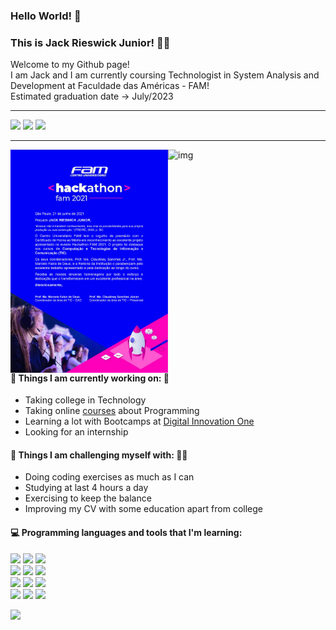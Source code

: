 <!--
- 👋 Hi, I’m @JackRJr 🙋‍♂️
- 👀 I’m interested in learning how to code! 🤯
- 🌱 I’m currently learning Java programming 👨‍💻
- 💞️ I’m looking to collaborate for a better world 🌎
- 📫 How to reach me: mail me at jack_rieswick@hotmail.com 📭

- *Brasileiro, estudante de Análise e Desenvolvimento de Sistemas*
- *Em busca de um estágio na área de TI*

JackRJr/JackRJr is a ✨ special ✨ repository because its `README.md` (this file) appears on your GitHub profile.
You can click the Preview link to take a look at your changes.
--->

### Hello World! 👋 
### This is Jack Rieswick Junior! 🙋‍♂️

Welcome to my Github page! <br/> 
I am Jack and I am currently coursing Technologist in System Analysis and Development at Faculdade das Américas - FAM! <br/>
Estimated graduation date -> July/2023

<hr>

[<code><img width="10%" src="https://www.vectorlogo.zone/logos/github/github-tile.svg"></code>](https://github.com/JackRJr)
[<code><img width="10%" src="https://www.vectorlogo.zone/logos/linkedin/linkedin-tile.svg"></code>](https://github.com/JackRJr)
[<code><img width="10%" src="https://www.vectorlogo.zone/logos/microsoft/microsoft-icon.svg"></code>](mailto:jack_rieswick@hotmail.com)

<hr> 

<img align="right" alt="img" src="img" width="50%" height="auto" />
<img align="right" alt="img" src="https://github.com/JackRJr/JackRJr/blob/main/0001.jpg" width="50%" height="auto" />


#### 🌱 Things I am currently working on: 👀
- Taking college in Technology
- Taking online [courses](https://udemy.com) about Programming
- Learning a lot with Bootcamps at [Digital Innovation One](https://digitalinnovation.one/)
- Looking for an internship

#### :muscle: Things I am challenging myself with: 👨‍💻
- Doing coding exercises as much as I can
- Studying at last 4 hours a day
- Exercising to keep the balance
- Improving my CV with some education apart from college

#### :computer: Programming languages and tools that I'm learning: 
<p>
<code><img width="14%" src="https://www.vectorlogo.zone/logos/java/java-ar21.svg"></code>
<code><img width="14%" src="https://www.vectorlogo.zone/logos/springio/springio-ar21.svg"></code>
<code><img width="14%" src="https://www.vectorlogo.zone/logos/angular/angular-ar21.svg"></code>

<br />
<code><img width="14%" src="https://www.vectorlogo.zone/logos/w3_html5/w3_html5-ar21.svg"></code>
<code><img width="14%" src="https://www.vectorlogo.zone/logos/netlifyapp_watercss/netlifyapp_watercss-official.svg"></code>
<code><img width="14%" src="https://www.vectorlogo.zone/logos/javascript/javascript-horizontal.svg"></code>

<br />
<code><img width="14%" src="https://www.vectorlogo.zone/logos/getbootstrap/getbootstrap-ar21.svg"></code>
<code><img width="14%" src="https://www.vectorlogo.zone/logos/postgresql/postgresql-horizontal.svg"></code>
<code><img width="14%" src="https://www.vectorlogo.zone/logos/mysql/mysql-ar21.svg"></code>

<br />
<code><img width="14%" src="https://www.vectorlogo.zone/logos/git-scm/git-scm-ar21.svg"></code>
<code><img width="14%" src="https://www.vectorlogo.zone/logos/github/github-ar21.svg"></code>
<code><img width="14%" src="https://www.vectorlogo.zone/logos/eclipse/eclipse-ar21.svg"></code>
 
<br />
  
<code><img width="10%" src="https://www.vectorlogo.zone/logos/jetbrains/jetbrains-icon.svg"></code>
</p>
